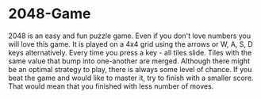 # 2048-Game
2048 is an easy and fun puzzle game. Even if you don't love numbers you will love
this game. It is played on a 4x4 grid using the arrows or W, A, S, D keys alternatively.
Every time you press a key - all tiles slide. Tiles with the same value that bump into
one-another are merged. Although there might be an optimal strategy to play, there
is always some level of chance. If you beat the game and would like to master it, try
to finish with a smaller score. That would mean that you finished with less number
of moves.
